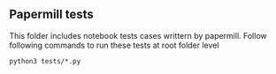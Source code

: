 ## Papermill tests

This folder includes notebook tests cases writtern by papermill.
Follow following commands to run these tests at root folder level

```
python3 tests/*.py
```
